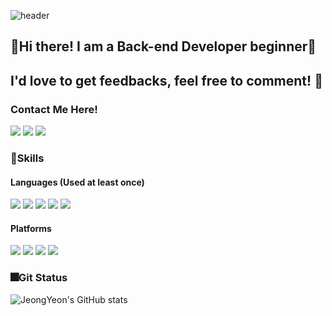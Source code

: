 ![header](https://capsule-render.vercel.app/api?type=wave&color=auto&height=300&section=header&text=JeongYeon's%20Git&fontSize=90)
 

## 👋Hi there! I am a **Back-end Developer** beginner🦖 
## I'd love to get feedbacks, feel free to comment! 💌

### Contact Me Here!
<a href="yjy5923@gmail.com" target="_blank"><img src="https://img.shields.io/badge/yjy5923@gmail.com-red?style=for-the-badge&logo=GMAIL&logoColor=white"/></a> <a href="https://www.instagram.com/rendez_vou_s/" target="_blank"><img src="https://img.shields.io/badge/rendez_vou_s-fuchsia?style=for-the-badge&logo=INSTAGRAM&logoColor=white"/></a>  <a href="https://velog.io/@rendez_vou_s" target="_blank"><img src="https://img.shields.io/badge/velog-99FFCC?style=for-the-badge&logo=VELOG&logoColor=003300"/></a> 

### 💪Skills
#### Languages (Used at least once)
<img src="https://img.shields.io/badge/java-007396?style=for-the-badge&logo=java&logoColor=white"> <img src="https://img.shields.io/badge/javascript-F7DF1E?style=for-the-badge&logo=javascript&logoColor=black"> <img src="https://img.shields.io/badge/c-00599C?style=for-the-badge&logo=c&logoColor=white"> <img src="https://img.shields.io/badge/html5-E34F26?style=for-the-badge&logo=html5&logoColor=white"> <img src="https://img.shields.io/badge/python-3776AB?style=for-the-badge&logo=python&logoColor=white">

#### Platforms
<img src="https://img.shields.io/badge/github-181717?style=for-the-badge&logo=github&logoColor=white"> <img src="https://img.shields.io/badge/springboot-6DB33F?style=for-the-badge&logo=springboot&logoColor=white"> <img src="https://img.shields.io/badge/mysql-4479A1?style=for-the-badge&logo=mysql&logoColor=white"> <img src="https://img.shields.io/badge/eclipse-330099?style=for-the-badge&logo=eclipse&logoColor=white">

### 🎆Git Status
![JeongYeon's GitHub stats](https://github-readme-stats.vercel.app/api?username=YimJeongYeon&show_icons=true&theme=radical)
